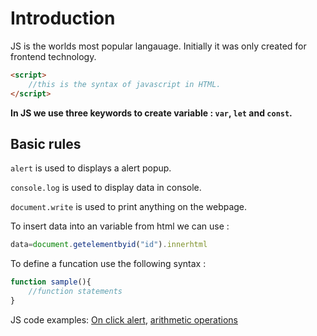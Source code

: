 # Introduction
JS is the worlds most popular langauage. Initially it was only created for frontend technology.

```html
<script>
    //this is the syntax of javascript in HTML.
</script>
```
 **In JS we use three keywords to create variable : ```var```, ```let``` and ```const```.**

## Basic rules
```alert``` is used to displays a alert popup.

```console.log``` is used to display data in console.

```document.write``` is used to print anything on the webpage.

To insert data into an variable from html we can use :
```javascript
data=document.getelementbyid("id").innerhtml
```
To define a funcation use the following syntax :
``` javascript
function sample(){
    //function statements
}
```
JS code examples:
[On click alert](../Javascript/on_click_alert.html), [arithmetic operations](../Javascript/js_operations.html)

